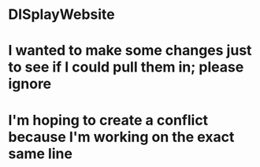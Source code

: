 # DISplayWebsite
# I wanted to make some changes just to see if I could pull them in; please ignore
# I'm hoping to create a conflict because I'm working on the exact same line
